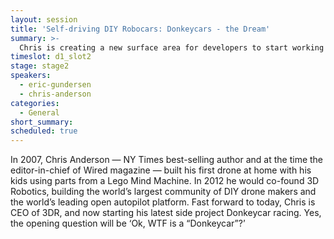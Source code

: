 ```yaml
---
layout: session
title: 'Self-driving DIY Robocars: Donkeycars - the Dream'
summary: >-
  Chris is creating a new surface area for developers to start working on self-driving car tech, once again pairing open source projects and community events at the foundation of a new industry. 
timeslot: d1_slot2
stage: stage2
speakers:
  - eric-gundersen
  - chris-anderson
categories:
  - General
short_summary:
scheduled: true
---
```


In 2007, Chris Anderson — NY Times best-selling author and at the time the editor-in-chief of Wired magazine — built his first drone at home with his kids using parts from a Lego Mind Machine. In 2012 he would co-found 3D Robotics, building the world’s largest community of DIY drone makers and the world’s leading open autopilot platform. Fast forward to today, Chris is CEO of 3DR, and now starting his latest side project Donkeycar racing. Yes, the opening question will be ‘Ok, WTF is a “Donkeycar”?’

